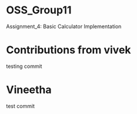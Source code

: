 # OSS_Group11
 Assignment_4:  Basic Calculator Implementation


# Contributions from vivek
testing commit

# Vineetha 
 test commit

